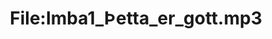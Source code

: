 ---
title: File:Imba1_Þetta_er_gott.mp3
recording of: Þetta er gott.
reading speed: slow
speaker: Imba
license: CC0
---